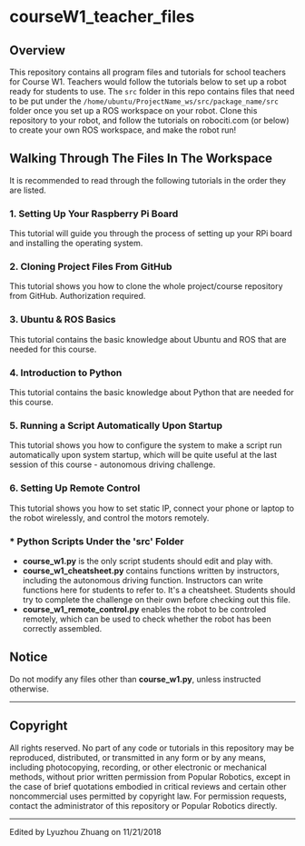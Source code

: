 # courseW1_teacher_files

## Overview
This repository contains all program files and tutorials for school teachers for Course W1. Teachers would follow the tutorials below to set up a robot ready for students to use. The `src` folder in this repo contains files that need to be put under the `/home/ubuntu/ProjectName_ws/src/package_name/src` folder once you set up a ROS workspace on your robot. Clone this repository to your robot, and follow the tutorials on robociti.com (or below) to create your own ROS workspace, and make the robot run!


## Walking Through The Files In The Workspace
It is recommended to read through the following tutorials in the order they are listed.

### 1. Setting Up Your Raspberry Pi Board
This tutorial will guide you through the process of setting up your RPi board and installing the operating system.

### 2. Cloning Project Files From GitHub
This tutorial shows you how to clone the whole project/course repository from GitHub. Authorization required.

### 3. Ubuntu & ROS Basics
This tutorial contains the basic knowledge about Ubuntu and ROS that are needed for this course.

### 4. Introduction to Python
This tutorial contains the basic knowledge about Python that are needed for this course.

### 5. Running a Script Automatically Upon Startup
This tutorial shows you how to configure the system to make a script run automatically upon system startup, which will be quite useful at the last session of this course - autonomous driving challenge.

### 6. Setting Up Remote Control
This tutorial shows you how to set static IP, connect your phone or laptop to the robot wirelessly, and control the motors remotely.

### * Python Scripts Under the 'src' Folder  
- **course_w1.py** is the only script students should edit and play with.
- **course_w1_cheatsheet.py** contains functions written by instructors, including the autonomous driving function. Instructors can write functions here for students to refer to. It's a cheatsheet. Students should try to complete the challenge on their own  before checking out this file.
- **course_w1_remote_control.py** enables the robot to be controled remotely, which can be used to check whether the robot has been correctly assembled.


## Notice
Do not modify any files other than **course_w1.py**, unless instructed otherwise.  

---

## Copyright
All rights reserved. No part of any code or tutorials in this repository may be reproduced, distributed, or transmitted in any form or by any means, including photocopying, recording, or other electronic or mechanical methods, without prior written permission from Popular Robotics, except in the case of brief quotations embodied in critical reviews and certain other noncommercial uses permitted by copyright law. For permission requests, contact the administrator of this repository or Popular Robotics directly.

---

Edited by Lyuzhou Zhuang on 11/21/2018
